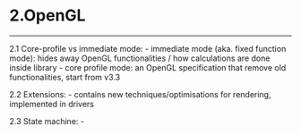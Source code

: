 # 2.OpenGL

----------------------------------

2.1 Core-profile vs immediate mode:
	- immediate mode (aka. fixed function mode): hides away OpenGL functionalities / how calculations are done
	inside library
	- core profile mode: an OpenGL specification that remove old functionalities, start from v3.3
	
2.2 Extensions:
	- contains new techniques/optimisations for rendering, implemented in drivers
	
2.3 State machine:
	- 

